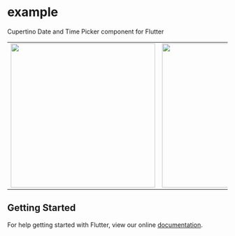 # example

Cupertino Date and Time Picker component for Flutter

<div style="text-align: center">
  <table>
    <tr>
      <td style="text-align: center">
        <img src="https://github.com/rajeshzmoke/flutter_date_picker/blob/master/example/Screenshot_1540496227.png" width="330" />
      </td>
      <td style="text-align: center">
        <img src="https://github.com/rajeshzmoke/flutter_date_picker/blob/master/example/Screenshot_1540496234.png" width="330" />
      </td>
      <td style="text-align: center">
        <img src="https://github.com/rajeshzmoke/flutter_date_picker/blob/master/example/Screenshot_1532286661.png" width="330" />
      </td>
    </tr>
  </table>
 </div>

## Getting Started

For help getting started with Flutter, view our online
[documentation](https://flutter.io/).
